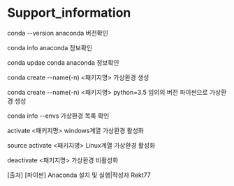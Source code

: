 # Support_information
conda --version	anaconda 버전확인

conda info	anaconda 정보확인

conda updae conda	anaconda 정보확인

conda create --name(-n) <패키지명>	가상환경 생성

conda create --name(-n) <패키지명> python=3.5	임의의 버전 파이썬으로 가상환경 생성

conda info --envs	가상환경 목록 확인

activate <패키지명>	windows계열 가상환경 활성화

source activate <패키지명>	Linux계열 가상환경 활성화

deactivate <패키지명>	가상환경 비활성화

[출처] [파이썬] Anaconda 설치 및 실행|작성자 Rekt77
